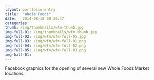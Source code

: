 ```yaml
---
layout: portfolio-entry
title:  "Whole Foods"
date:   2014-08-18 09:30:47
categories:
thumb: /img/thumbnails/wfm-thumb.jpg
img-full-01: /img/thumbnails/wfm-thumb.jpg
img-full-02: /img/wfm/wfm-full-05.jpg
img-full-03: /img/wfm/wfm-full-01.png
img-full-04: /img/wfm/wfm-full-02.png
img-full-05: /img/wfm/wfm-full-03.png
img-half-01:
---
```


Facebook graphics for the opening of several new Whole Foods Market locations.


[jekyll-gh]: https://github.com/jekyll/jekyll
[jekyll]:    http://jekyllrb.com
